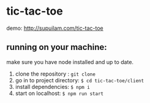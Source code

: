 # tic-tac-toe
demo: http://supuilam.com/tic-tac-toe

## running on your machine:
make sure you have node installed and up to date.
1. clone the repository : `git clone `
2. go in to project directory: `$ cd tic-tac-toe/client`
3. install dependencies: `$ npm i`
4. start on localhost:  `$ npm run start`
